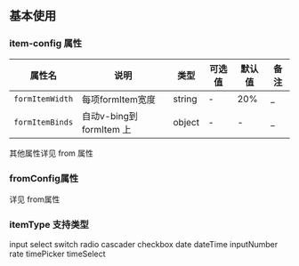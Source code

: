## 基本使用
<demo src="./index.vue"></demo>
### item-config 属性

| 属性名          | 说明 | 类型      | 可选值     | 默认值   | 备注  |
|--------------|--|---------| ---------- |-------|-----|
| `formItemWidth` | 每项formItem宽度 | string   | -       |   20% | _   |
| `formItemBinds` | 自动v-bing到 formItem 上 | object   | -       | - | _   |

其他属性详见 from 属性
### fromConfig属性

详见 from属性 

### itemType 支持类型

input  select  switch  radio  cascader checkbox
date   dateTime  inputNumber  rate  timePicker  timeSelect
